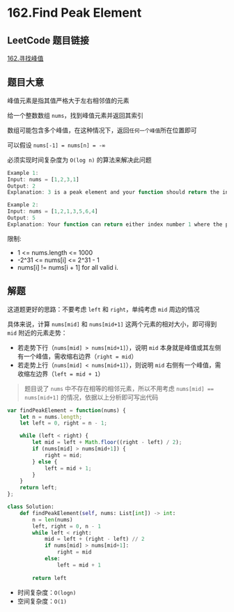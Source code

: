 # 162.Find Peak Element

## LeetCode 题目链接

[162.寻找峰值](https://leetcode.cn/problems/find-peak-element/)

## 题目大意

峰值元素是指其值严格大于左右相邻值的元素

给一个整数数组 `nums`，找到峰值元素并返回其索引

数组可能包含多个峰值，在这种情况下，返回`任何一个峰值`所在位置即可

可以假设 `nums[-1] = nums[n] = -∞`

必须实现时间复杂度为 `O(log n)` 的算法来解决此问题

```js
Example 1:
Input: nums = [1,2,3,1]
Output: 2
Explanation: 3 is a peak element and your function should return the index number 2.

Example 2:
Input: nums = [1,2,1,3,5,6,4]
Output: 5
Explanation: Your function can return either index number 1 where the peak element is 2, or index number 5 where the peak element is 6.
```

限制:
- 1 <= nums.length <= 1000
- -2^31 <= nums[i] <= 2^31 - 1
- nums[i] != nums[i + 1] for all valid i.

## 解题

这道题更好的思路：不要考虑 `left` 和 `right`，单纯考虑 `mid` 周边的情况

具体来说，计算 `nums[mid]` 和 `nums[mid+1]` 这两个元素的相对大小，即可得到 `mid` 附近的元素走势：
- 若走势下行（`nums[mid] > nums[mid+1]`），说明 `mid` 本身就是峰值或其左侧有一个峰值，需收缩右边界（`right = mid`）
- 若走势上行（`nums[mid] < nums[mid+1]`），则说明 `mid` 右侧有一个峰值，需收缩左边界（`left = mid + 1`）

> 题目说了 `nums` 中不存在相等的相邻元素，所以不用考虑 `nums[mid] == nums[mid+1]` 的情况，依据以上分析即可写出代码

```js
var findPeakElement = function(nums) {
    let n = nums.length;
    let left = 0, right = n - 1;

    while (left < right) {
        let mid = left + Math.floor((right - left) / 2);
        if (nums[mid] > nums[mid+1]) {
            right = mid;
        } else {
            left = mid + 1;
        }
    }
    return left;
};
```
```python
class Solution:
    def findPeakElement(self, nums: List[int]) -> int:
        n = len(nums)
        left, right = 0, n - 1
        while left < right:
            mid = left + (right - left) // 2
            if nums[mid] > nums[mid+1]:
                right = mid
            else:
                left = mid + 1
        
        return left
```

- 时间复杂度：`O(logn)`
- 空间复杂度：`O(1)`
